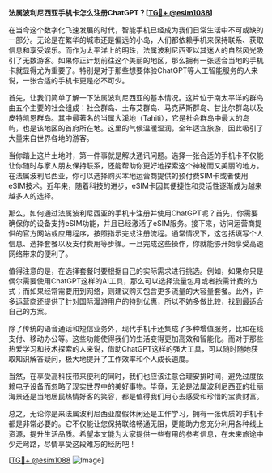 **法属波利尼西亚手机卡怎么注册ChatGPT？[[TG💪+ @esim1088](https://t.me/s/esim1088)]**

在当今这个数字化飞速发展的时代，智能手机已经成为我们日常生活中不可或缺的一部分。无论是在繁华的城市还是偏远的小岛，人们都依赖手机来保持联系、获取信息和享受娱乐。而作为太平洋上的明珠，法属波利尼西亚以其迷人的自然风光吸引了无数游客。如果你正计划前往这个美丽的地区，那么拥有一张适合当地的手机卡就显得尤为重要了。特别是对于那些想要体验ChatGPT等人工智能服务的人来说，一张合适的手机卡更是必不可少。

首先，让我们简单了解一下法属波利尼西亚的基本情况。这片位于南太平洋的群岛由五个主要的社会组成：社会群岛、土布艾群岛、马克萨斯群岛、甘比尔群岛以及皮特凯恩群岛。其中最著名的当属大溪地（Tahiti），它是社会群岛中最大的岛屿，也是该地区的首府所在地。这里的气候温暖湿润，全年适宜旅游，因此吸引了大量来自世界各地的游客。

当你踏上这片土地时，第一件事就是解决通讯问题。选择一张合适的手机卡不仅能让你随时与家人朋友保持联系，还能帮助你更好地探索这个神秘而又美丽的地方。在法属波利尼西亚，你可以选择购买本地运营商提供的预付费SIM卡或者使用eSIM技术。近年来，随着科技的进步，eSIM卡因其便捷性和灵活性逐渐成为越来越多人的选择。

那么，如何通过法属波利尼西亚的手机卡注册并使用ChatGPT呢？首先，你需要确保你的设备支持eSIM功能，并且已经激活了eSIM服务。接下来，访问运营商提供的官方网站或应用程序，按照指示完成注册流程。通常情况下，这包括填写个人信息、选择套餐以及支付费用等步骤。一旦完成这些操作，你就能够开始享受高速网络带来的便利了。

值得注意的是，在选择套餐时要根据自己的实际需求进行挑选。例如，如果你只是偶尔需要使用ChatGPT这样的AI工具，那么可以选择流量包月或者按需计费的方式；而如果经常需要用到网络，则建议购买包含更多流量的大容量套餐。此外，许多运营商还提供了针对国际漫游用户的特别优惠，所以不妨多做比较，找到最适合自己的方案。

除了传统的语音通话和短信业务外，现代手机卡还集成了多种增值服务，比如在线支付、移动办公等。这些功能使得我们的生活变得更加高效和智能化。而对于那些热爱学习和技术探索的人来说，借助ChatGPT这样的强大工具，可以随时随地获取知识解答疑问，极大地提升了工作效率和个人成长速度。

当然，在享受高科技带来便利的同时，我们也应该注意合理安排时间，避免过度依赖电子设备而忽略了现实世界中的美好事物。毕竟，无论是法属波利尼西亚的壮丽海景还是当地居民热情好客的笑容，都是值得我们用心去感受和珍惜的宝贵财富。

总之，无论你是来法属波利尼西亚度假休闲还是工作学习，拥有一张优质的手机卡都是非常必要的。它不仅能让您保持联络畅通无阻，更能助力您充分利用各种线上资源，提升生活品质。希望本文能为大家提供一些有用的参考信息，在未来旅途中少走弯路，尽情享受这段难忘的经历吧！

[[TG💪+ @esim1088](https://t.me/s/esim1088) ![Image](https://i.postimg.cc/4NQfJmqS/Snipaste-2025-05-13-00-14-12.png)]